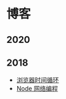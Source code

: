 博客
====

## 2020


## 2018
* [浏览器时间循环](./source/_posts/browser-event-loop.md)
* [Node 网络编程](./source/_posts/network-programming-in-NodeJS.md)
